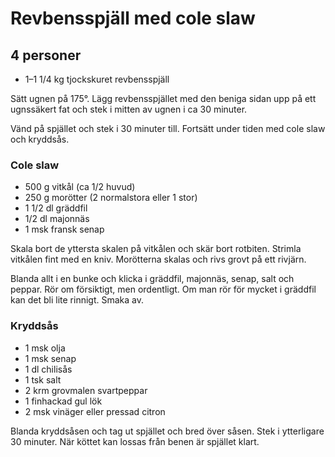 Revbensspjäll med cole slaw
===========================

4 personer
----------

-	1–1 1/4 kg tjockskuret revbensspjäll

Sätt ugnen på 175°. Lägg revbensspjället med den beniga sidan upp på ett ugnssäkert fat och stek i mitten av ugnen i ca 30 minuter.

Vänd på spjället och stek i 30 minuter till. Fortsätt under tiden med cole slaw och kryddsås.

### Cole slaw

-	500 g vitkål (ca 1/2 huvud)
-	250 g morötter (2 normalstora eller 1 stor)
-	1 1/2 dl gräddfil
-	1/2 dl majonnäs
-	1 msk fransk senap

Skala bort de yttersta skalen på vitkålen och skär bort rotbiten. Strimla vitkålen fint med en kniv. Morötterna skalas och rivs grovt på ett rivjärn.

Blanda allt i en bunke och klicka i gräddfil, majonnäs, senap, salt och peppar. Rör om försiktigt, men ordentligt. Om man rör för mycket i gräddfil kan det bli lite rinnigt. Smaka av.

### Kryddsås

-	1 msk olja
-	1 msk senap
-	1 dl chilisås
-	1 tsk salt
-	2 krm grovmalen svartpeppar
-	1 finhackad gul lök
-	2 msk vinäger eller pressad citron

Blanda kryddsåsen och tag ut spjället och bred över såsen. Stek i ytterligare 30 minuter. När köttet kan lossas från benen är spjället klart.
